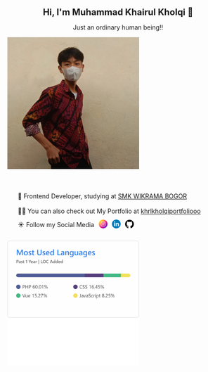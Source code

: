 <h1 style="text-align: center; font-size: 20px">Hi, I'm Muhammad Khairul Kholqi 🦦</h1>
<p style="text-align: center;">Just an ordinary human being!!</p>
<img src="22.jpg" alt="" style="width: 300px;">
<ul style="margin-top: 50px;">
    <li style="list-style: none;">
        🏫 Frontend Developer, studying at <a href="https://smkwikrama.sch.id/">SMK WIKRAMA BOGOR</a>
    </li>
    <br>
    <li style="list-style: none;">
        👨‍💻 You can also check out My Portfolio at <a href="https://khrlkholqiportfoliooo.netlify.app">khrlkholqiportfoliooo</a>
    </li>
    <li style="display: flex; align-items: center; gap: 10px; list-style: none;">
        <p>☀️ Follow my Social Media</p>
        <a href="https://www.instagram.com/kkyhrl/"><img src="instagram.png" alt="" style="width: 20px;"></a>
        <a href="https://www.linkedin.com/in/muhammad-khairul-kholqi-b9029b24a/"><img src="linkedin.png" alt="" style="width: 20px;"></a>
        <a href="https://github.com/Muhammad-Khairul-Kholqi"><img src="github.png" alt="" style="width: 20px;"></a>
    </li>
</ul>
<img src="language.png" alt="" style="width: 300px;">